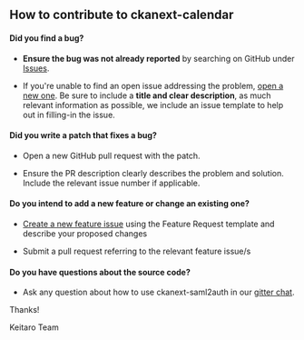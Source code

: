 ## How to contribute to ckanext-calendar

#### **Did you find a bug?**

* **Ensure the bug was not already reported** by searching on GitHub under [Issues](https://github.com/keitaroinc/ckanext-saml2auth/issues).

* If you're unable to find an open issue addressing the problem, [open a new one](https://github.com/keitaroinc/ckanext-saml2auth/issues/new). Be sure to include a **title and clear description**, as much relevant information as possible, we include an issue template to help out in filling-in the issue.

#### **Did you write a patch that fixes a bug?**

* Open a new GitHub pull request with the patch.

* Ensure the PR description clearly describes the problem and solution. Include the relevant issue number if applicable.

#### **Do you intend to add a new feature or change an existing one?**

* [Create a new feature issue](https://github.com/keitaroinc/ckanext-saml2auth/issues/new) using the Feature Request template and describe your proposed changes

* Submit a pull request referring to the relevant feature issue/s

#### **Do you have questions about the source code?**

* Ask any question about how to use ckanext-saml2auth in our [gitter chat](https://gitter.im/keitaroinc/ckan).

Thanks!

Keitaro Team

